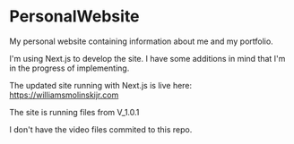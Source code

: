 # PersonalWebsite
My personal website containing information about me and my portfolio.

I'm using Next.js to develop the site. I have some additions in mind that I'm in the progress of implementing. 

The updated site running with Next.js is live here: https://williamsmolinskijr.com

The site is running files from V_1.0.1

I don't have the video files commited to this repo.
